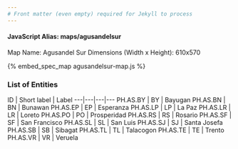 ```yaml
---
# Front matter (even empty) required for Jekyll to process
---
```


#### JavaScript Alias: maps/agusandelsur

Map Name: Agusandel Sur
Dimensions (Width x Height): 610x570



{% embed_spec_map agusandelsur-map.js %}

### List of Entities

ID | Short label | Label
---|---|---|---
PH.AS.BY | BY | Bayugan
PH.AS.BN | BN | Bunawan
PH.AS.EP | EP | Esperanza
PH.AS.LP | LP | La Paz
PH.AS.LR | LR | Loreto
PH.AS.PO | PO | Prosperidad
PH.AS.RS | RS | Rosario
PH.AS.SF | SF | San Francisco
PH.AS.SL | SL | San Luis
PH.AS.SJ | SJ | Santa Josefa
PH.AS.SB | SB | Sibagat
PH.AS.TL | TL | Talacogon
PH.AS.TE | TE | Trento
PH.AS.VR | VR | Veruela